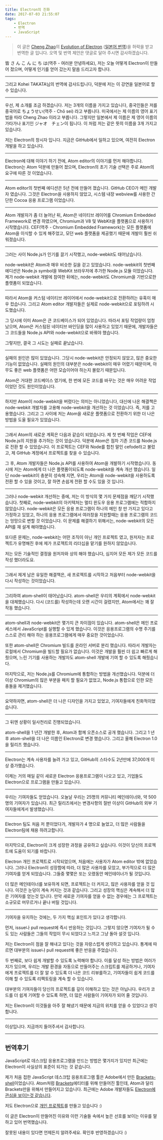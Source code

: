 ```yaml
---
title: Electron의 진화
date: 2017-07-03 21:55:07
tags:
    - Electron
    - 번역
    - JavaScript
---
```

> 이 글은 [Cheng Zhao](https://github.com/zcbenz)의 [Evolution of Electron](http://cheng.guru/blog/2016/11/13/evolution-of-electron.html) ([일본어 번역](http://cheng.guru/blog/2016/11/13/evolution-of-electron-japanese.html))을 허락을 받고 번역한 글 입니다. 오역 및 번역 제안은 댓글로 달아 주시면 감사하겠습니다.

<script async class="speakerdeck-embed" data-id="5899341a59004c43b4f7823301ec04a6" data-ratio="1.77777777777778" src="//speakerdeck.com/assets/embed.js"></script>

皆 さ ん こ ん に ち は(역주 - 여러분 안녕하세요), 저는 오늘 어떻게 Electron이 만들어 졌으며, 어떻게 인기를 얻어 갔는지 말씀 드리고자 합니다.
<hr>
그리고 Kohei TAKATA님의 번역에 감사드립니다, 덕분에 저는 이 강연을 일본어로 할 수 있습니다.
<hr>
우선, 제 소개를 조금 하겠습니다. 저는 3개의 이름을 가지고 있습니다, 
중국인들은 저를 중국어로 ちょうせい(역주 - Chō sei) 라고 부릅니다.
미국에서는 제 이름의 영어 표기법을 따라 Cheng Zhao 이라고 부릅니다.
그렇지만 일본에서 제 이름은 제 영어 이름의 가타가나 표기인 ジャオ　チェン이 됩니다.
이 처럼 저는 같은 뜻의 이름을 3개 가지고 있습니다.

저는 Electron의 창시자 입니다. 지금은 GitHub에서 일하고 있으며, 여전히 Electron 개발을 하고 있습니다.
<hr>
Electron에 대해 이야기 하기 전에, Atom editor의 이야기를 먼저 해야합니다. 
Electron는 Atom 덕분에 만들어 졌으며, Electron의 초기 기술 선택은 주로 Atom의 요구에 따른 것 이었습니다.
<hr>
Atom editor의 첫번째 에디션은 5년 전에 만들어 졌습니다.
GitHub CEO가 메인 개발자 였습니다.
그것은 Electron을 사용하지 않았고,
시스템 내장 webview를 사용한 간단한 Cocoa 응용 프로그램 이었습니다.
<hr>
Atom 개발자가 좀 더 늘어난 뒤,
Atom은 네이티브 레이어를 Chromium Embedded Framework로 변경 하였으며, 
Chromium과 V8 및 WebKit을 플랫폼으로 사용하기 시작했습니다.
CEF(역주 - Chromium Embedded Framework)는 모든 플랫폼에 Atom을 이식할 수 있게 해주었고,
모던 web 플랫폼을 제공했기 때문에 개발이 훨씬 쉬워졌습니다.
<hr>
그러는 사이 Node.js가 인기를 끌기 시작했고, node-webkit도 태어났습니다.

node-webkit은 Atom과 매우 비슷한 길을 걷고 있었습니다. node-webkit의 첫번째 에디션은 Node.js symbol을 WebKit 브라우저에 추가한 Node.js 모듈 이었습니다.
제가 node-webkit 개발에 참여한 뒤에는,
node-webkit도 Chromium을 기반으로한 플랫폼이 되었습니다.
<hr>
따라서 Atom을 커스텀 네이티브 레이어에서 node-webkit으로 전환하려는 유혹이 매우 컸습니다.
그리고 Atom editor 개발자들은 실제로 node-webkit으로 포팅하려 시도했습니다.

그 당시에 이미 Atom은 큰 코드베이스가 되어 있었습니다.
따라서 포팅 작업량이 엄청났으며, Atom은 커스텀된 네이티브 바인딩을 많이 사용하고 있었기 때문에,
개발자들은 그 코드들을 Node.js API와 node-webkit으로 바꿔야 했습니다.

그렇지만, 결국 그 시도는 실패로 끝났습니다.
<hr>
실패의 원인은 많이 있었습니다. 그당시 node-webkit은 안정되지 않았고, 많은 중요한 기능이 없었습니다.
실패의 원인의 대부분은 node-webkit이 매우 어렸기 때문이며, 아무도 좋은 web 플랫폼은 어떤 모습이어야 하는지 몰랐기 때문입니다.

Atom은 거대한 코드베이스 였기에, 한 번에 모든 코드를 바꾸는 것은 매우 어려운 작업이었던 것도 원인이었습니다.
<hr>
하지만 Atom이 node-webkit을 버렸다는 의미는 아니었습니다,
대신에 나온 해결책은 node-webkit 개발자를 고용해 node-webkit을 개선하는 것 이었습니다.
즉, 저를 고용했습니다.
그리고 그 사이에 저는 Atom을 새로운 플랫폼으로 전환하기 위한 더 나은 방법을 도울 필요가 있었습니다.
<hr>
그래서 Atom의 새로운 계획은 다음과 같습이 되었습니다.
제 첫 번째 작업은 CEF에 Node.js의 지원을 추가하는 것이 었습니다.
덕분에 Atom은 점차 기존 코드를 Node.js로 전환 할 수 있었습니다.
이 프로젝트는 CEF와 Node를 합친 말인 cefode라고 불렀고,
제 GitHub 계정에서 프로젝트를 찾을 수 있습니다.

그 후, Atom 개발자들은 Node.js API를 사용하여 Atom을 개발하기 시작했습니다.
동시에 저는 Atom에게 더 나은 플랫폼이되도록 node-webkit을 계속 개선 했습니다.
일단 node-webkit이 충분히 성숙해 지면,
우리는 Atom을 node-webkit을 사용하도록 전환 할 수 있을 것이고,
잘 하면 손쉽게 전환 할 수도 있을 것 입니다.
<hr>
그러나 node-webkit 개선하는 중에, 저는 이 방식의 몇 가지 문제점을 깨닫기 시작했습니다.
첫째로, node-webkit의 아키텍처는 멀티 윈도우 응용 프로그램에는 적합하지 않았습니다.
node-webkit은 모든 응용 프로그램이 하나의 메인 창 만 가지고 있다고 가정하고 있었고,
하나의 응용 프로그램에서 여러창을 지원할때는 응용 프로그램의 코드는 엉망으로 변할 것 이었습니다.
이 문제를 해결하기 위해서는, node-webkit의 모든 API를 재 설계 해야했습니다.

또다른 문제는, node-webkit는 어떤 조직이 아닌 개인 프로젝트 였고,
원저자는 프로젝트가 유명해진 후에 제가 프로젝트의 리더십을 맡기를 원하지 않았습니다.

저는 모든 기술적인 결정을 원저자와 상의 해야 했습니다, 심지어 모든 제가 모든 코드를 작성 했더라도요.
<hr>
그래서 제게 남은 유일한 해결책은,
새 프로젝트를 시작하고 처음부터 node-webkit을 다시 작성하는 것이었습니다.
<hr>
그리하여 atom-shell이 태어났습니다.
atom-shell은 우리의 계획에서 node-webkit을 대체했습니다.
다시 (코드를) 작성하는데 오랜 시간이 걸렸지만, Atom에서는 꽤 잘 작동 했습니다.
<hr>
atom-shell과 node-webkit은 몇가지 큰 차이점이 있습니다.
atom-shell은 메인 프로세스에서 JavaScript를 실행할 수 있게 했습니다.
이것은 응용프로그램의 수명 주기를 스스로 관리 해야 하는 응용프로그램에게 매우 중요한 것이었습니다.

또한 atom-shell은 Chromium 빌드를 온라인 서버로 분리 했습니다.
따라서 개발자는 로컬에서 Chromium을 빌드할 필요가 없습니다.
이것은 개발을 훨씬 더 쉽고 빠르게 해줬으며,
느린 기기를 사용하는 개발자도 atom-shell 개발에 기여 할 수 있도록 해줬습니다.

마지막으로, 저는 Node.js를 Chromium에 통합하는 방법을 개선했습니다.
덕분에 더 이상 Chromium의 많은 부분을 패치 할 필요가 없었고,
Node.js 통합으로 인한 모든 충돌을 제거했습니다.
<hr>
요약하자면, atom-shell은 더 나은 디자인을 가지고 있었고, 기여자들에게 친화적이었습니다.
<hr>
그 뒤엔 상황이 일사천리로 진행되었습니다.

atom-shell을 1 년간 개발한 후, Atom과 함께 오픈소스로 공개 했습니다.
그리고 1 년 후 atom-shell을 더 나은 이름인 Electron로 변경 했습니다.
그리고 올해 Electron 1.0을 릴리즈 했습니다.
<hr>
Electron는 계속 사용자를 늘려 가고 있고,
GitHub의 스타수도 2년만에 37,000개 이상 증가했습니다.

이제는 거의 매일 같이 새로운 Electron 응용프로그램이 나오고 있고,
기업들도 Electron으로 프로그램을 만들고 있습니다.
<hr>
우리는 기여자들도 얻었습니다.
오늘날 우리는 25명의 커뮤니티 메인테이너와, 약 500명의 기여자가 있습니다. 
최근 릴리즈에서는 변경사항의 절반 이상이 GitHub의 외부 기여자들에게서 발생했습니다.
<hr>
Electron 팀도 처음 저 뿐이었다가, 개발자가 4 명으로 늘었고,
더 많은 사람들을 Electron팀에 채용 하려고합니다.
<hr>
마지막으로, Electron이 크게 성장한 과정을 공유하고 싶습니다.
이것이 당신의 프로젝트에 도움이 되기를 바랍니다.

Electron 개인 프로젝트로 시작되었으며, 처음에는 사용자가 Atom editor 밖에 없었습니다.
그러나 Electron이 성장함에 따라, 더 많은 사용자를 모았고,
부가적으로 더 많은 기여자를 얻게 되었습니다.
그들중 몇몇은 또는 오랬동안 메인테이너가 될 것입니다.

더 많은 메인테이너를 보유하게 되면, 프로젝트는 더 커지고, 많은 사용자를 얻을 것 입니다.
이것은 눈덩이 계속 커지는 것과 같습니다.
그리고 성장의 핵심은 계속해서 더 많은 기여자를 얻는것 입니다.
만약 새로운 기여자를 얻을 수 없는 경우에는 그 프로젝트는 소규모로 머무르거나 끝나 버릴 것입니다.
<hr>
기여자을 유지하는 것에는, 두 가지 핵심 포인트가 있다고 생각합니다.

먼저, issue나 pull request에 즉시 반응하는 것입니다.
그렇지 않으면 기여자가 될 수도 있는 사람들은 그들의 작업이 무시 되었다고 느끼고 그냥 돌아 설것 입니다.

저는 Electron이 점을 잘 해내고 있다는 것을 자랑스럽게 생각하고 있습니다.
통계에 따르면 대부분의 issue나 pull request에 좋은 반응을 주었습니다.

두 번째로, 보다 쉽게 개발할 수 있도록 노력해야 합니다.
이를 달성 하는 방법은 여러가지가 있으며, 우리는 개발 환경을 자동으로 만들어주는 스크립트를 제공하거나, 기여자에게 프로젝트를 더 잘 알 수 있도록 더 나은 코드 리뷰를하고,
기여자들이 쉽게 코드를 이해 할 수 있도록 리팩토링을 계속 할 수 있습니다.

대부분의 기여자들이 당신의 프로젝트를 깊이 이해하고 있는 것은 아닙니다.
우리가 코드를 더 쉽게 기여할 수 있도록 하면, 더 많은 사람들이 기여자가 되어 줄 것입니다.

저는 Electron이 이것들을 아주 잘 해냈기 때문에 지금의 위치를 얻을 수 있었다고 생각합니다.
<hr>
이상입니다. 지금까지 들어주셔서 감사합니다.
<hr>

## 번역후기
JavaScript로 데스크탑 응용프로그램을 만드는 방법은 몇가지가 있지만 최근에는 Electron이 사실상의 표준이 되가는 것 같습니다.

제가 처음 접한 JavaScript 데스크탑 응용프로그램 툴은 Adobe에서 만든 [Brackets-shell](https://github.com/adobe/brackets-shell)이었습니다.
Atom처럼 [Brackets](http://brackets.io/)에티터를 위해 만들어진 툴인데, Atom과 달리 Brackets만을 위해서 만들어지고 있습니다.
최근에는 Adobe 개발자들도 [Electron에 관심을 보이는것 같습니다](https://github.com/electron/electron/issues/1582).

저도 Electron으로 [개인 프로젝트](https://github.com/sn0wle0pard/realm-browser-electron)를 만들고 있습니다 :)

이 글은 Electron이 만들어진 이유와 이런 기술들 속에서 높은 선호를 보이는 이유를 말하고 있어 번역했습니다.

잘못된 내용이 있다면 언제든지 알려주세요. 확인후 반영하겠습니다 :)